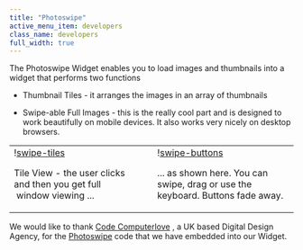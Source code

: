 ```yaml
---
title: "Photoswipe"
active_menu_item: developers
class_name: developers
full_width: true
---
```



The Photoswipe Widget enables you to load images and thumbnails into a widget that performs two functions

 - Thumbnail Tiles - it arranges the images in an array of thumbnails

 - Swipe-able Full Images - this is the really cool part and is designed to work beautifully on mobile devices. It also works very nicely on desktop browsers.

<table>
<tr>
<td width="291">
  !<a href="/img/docs/swipe-tiles.zoom71.png">swipe-tiles</a>

Tile View - the user clicks and then you get full    window viewing ...

</td>
<td width="11">
</td>
<td width="313">
  !<a href="/img/docs/swipe-buttons.zoom69.png">swipe-buttons</a>

... as shown here. You can swipe, drag or use the keyboard. Buttons fade away.

</td>
</tr>
</table>

We would like to thank [Code Computerlove](http://www.codecomputerlove.com) , a UK based Digital Design Agency, for the [Photoswipe](http://www.photoswipe.com/) code that we have embedded into our Widget.

